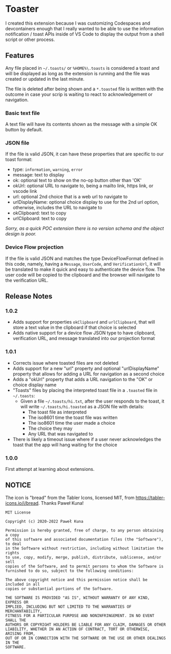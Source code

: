 # Toaster

I created this extension because I was customizing Codespaces and devcontainers enough that
I really wanted to be able to use the information notification / toast APIs inside of VS Code
to display the output from a shell script or other process.

## Features

Any file placed in `~/.toasts/` or `%HOME%\.toasts` is considered a toast and will be
displayed as long as the extension is running and the file was created or updated in the
last minute.

The file is deleted after being shown and a `*.toasted` file is written with the outcome
in case your scrip is waiting to react to acknowledgement or navigation.

### Basic text file

A text file will have its contents shown as the message with a simple OK button by default.

### JSON file

If the file is valid JSON, it can have these properties that are specific to our toast format:

- type: `information`, `warning`, `error`
- message: text to display
- ok: optional text to show on the no-op button other than 'OK'
- okUrl: optional URL to navigate to, being a mailto link, https link, or vscode link
- url: optional 2nd choice that is a web url to navigate to
- urlDisplayName: optional choice display to use for the 2nd url option, otherwise, includes the URL to navigate to
- okClipboard: text to copy
- urlClipboard: text to copy

_Sorry, as a quick POC extension there is no version schema and the object design is poor._

### Device Flow projection

If the file is valid JSON and matches the type DeviceFlowFormat defined in this code,
namely, having a `Message`, `UserCode`, and `VerificationUrl`, it will be translated
to make it quick and easy to authenticate the device flow. The user code will be
copied to the clipboard and the browser will navigate to the verification URL.

## Release Notes

### 1.0.2

- Adds support for properties `okClipboard` and `urlClipboard`, that will store a text value in the clipboard if that choice is selected
- Adds native support for a device flow JSON type to have clipboard, verification URL, and message translated into our projection format

### 1.0.1

- Corrects issue where toasted files are not deleted
- Adds support for a new "url" property and optional "urlDisplayName" property that allows for adding a URL for navigation as a second choice
- Adds a "okUrl" property that adds a URL navigation to the "OK" or choice display name
- "Toasts" files by placing the interpreted toast file in a `.toasted` file in `~/.toasts`:
  - Given a file `~/.toasts/hi.txt`, after the user responds to the toast, it will write `~/.toasts/hi.toasted` as a JSON file with details:
    - The toast file as interpreted
    - The iso8601 time the toast file was written
    - The iso8601 time the user made a choice
    - The choice they may
    - Any URL that was navigated to
- There is likely a timeout issue where if a user never acknowledges the toast that the app will hang waiting for the choice

### 1.0.0

First attempt at learning about extensions.

## NOTICE

The icon is "bread" from the Tabler Icons, licensed MIT, from https://tabler-icons.io/i/bread. Thanks Paweł Kuna!

```
MIT License

Copyright (c) 2020-2022 Paweł Kuna

Permission is hereby granted, free of charge, to any person obtaining a copy
of this software and associated documentation files (the "Software"), to deal
in the Software without restriction, including without limitation the rights
to use, copy, modify, merge, publish, distribute, sublicense, and/or sell
copies of the Software, and to permit persons to whom the Software is
furnished to do so, subject to the following conditions:

The above copyright notice and this permission notice shall be included in all
copies or substantial portions of the Software.

THE SOFTWARE IS PROVIDED "AS IS", WITHOUT WARRANTY OF ANY KIND, EXPRESS OR
IMPLIED, INCLUDING BUT NOT LIMITED TO THE WARRANTIES OF MERCHANTABILITY,
FITNESS FOR A PARTICULAR PURPOSE AND NONINFRINGEMENT. IN NO EVENT SHALL THE
AUTHORS OR COPYRIGHT HOLDERS BE LIABLE FOR ANY CLAIM, DAMAGES OR OTHER
LIABILITY, WHETHER IN AN ACTION OF CONTRACT, TORT OR OTHERWISE, ARISING FROM,
OUT OF OR IN CONNECTION WITH THE SOFTWARE OR THE USE OR OTHER DEALINGS IN THE
SOFTWARE.
```
